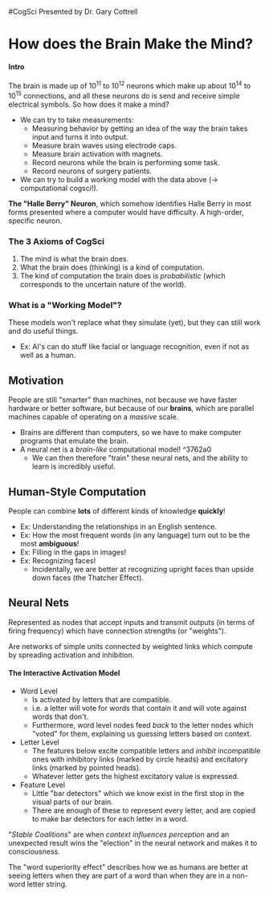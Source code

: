 #CogSci 
Presented by Dr. Gary Cottrell

# How does the Brain Make the Mind?
#### Intro
The brain is made up of $10^{11}$ to $10^{12}$ neurons which make up about $10^{14}$ to $10^{15}$ connections, and all these neurons do is send and receive simple electrical symbols. So how does it make a mind?
- We can try to take measurements:
	- Measuring behavior by getting an idea of the way the brain takes input and turns it into output.
	- Measure brain waves using electrode caps.
	- Measure brain activation with magnets.
	- Record neurons while the brain is performing some task.
	- Record neurons of surgery patients.
- We can try to build a working model with the data above ($\rightarrow$ computational cogsci!).

**The "Halle Berry" Neuron**, which somehow identifies Halle Berry in most forms presented where a computer would have difficulty. A high-order, specific neuron.

### The 3 Axioms of CogSci
1. The mind is what the brain does.
2. What the brain does (thinking) is a kind of computation.
3. The kind of computation the brain does is *probabilistic* (which corresponds to the uncertain nature of the world).

### What is a "Working Model"?
These models won't replace what they simulate (yet), but they can still work and do useful things.
- Ex: AI's can do stuff like facial or language recognition, even if not as well as a human.


## Motivation
People are still "smarter" than machines, not because we have faster hardware or better software, but because of our **brains**, which are parallel machines capable of operating on a *massive* scale.
- Brains are different than computers, so we have to make computer programs that emulate the brain.
- A neural net is a *brain-like* computational model! ^3762a0
	- We can then therefore "train" these neural nets, and the ability to learn is incredibly useful.

## Human-Style Computation
People can combine **lots** of different kinds of knowledge **quickly**!
- Ex: Understanding the relationships in an English sentence.
- Ex: How the most frequent words (in any language) turn out to be the most **ambiguous**!
- Ex: Filling in the gaps in images!
- Ex: Recognizing faces!
	- Incidentally, we are better at recognizing upright faces than upside down faces (the Thatcher Effect).

## Neural Nets
Represented as nodes that accept inputs and transmit outputs (in terms of firing frequency) which have connection strengths (or "weights").

Are networks of simple units connected by weighted links which compute by spreading activation and inhibition.

#### The Interactive Activation Model
- Word Level
	- Is activated by letters that are compatible.
	- i.e. a letter will vote for words that contain it and will vote against words that don't.
	- Furthermore, word level nodes feed *back* to the letter nodes which "voted" for them, explaining us guessing letters based on context.
- Letter Level
	- The features below excite compatible letters and *inhibit* incompatible ones with inhibitory links (marked by circle heads) and excitatory links (marked by pointed heads).
	- Whatever letter gets the highest excitatory value is expressed.
- Feature Level
	- Little "bar detectors" which we know exist in the first stop in the visual parts of our brain.
	- There are enough of these to represent every letter, and are copied to make bar detectors for each letter in a word.

"*Stable Coalitions*" are when *context influences perception* and an unexpected result wins the "election" in the neural network and makes it to consciousness.

The "word superiority effect" describes how we as humans are better at seeing letters when they are part of a word than when they are in a non-word letter string.